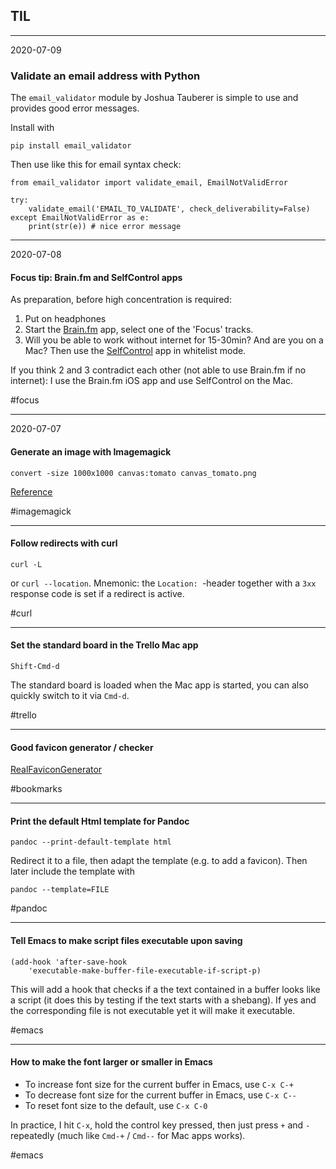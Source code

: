 ## TIL

---

2020-07-09

### Validate an email address with Python

The `email_validator` module by Joshua Tauberer is simple to use
and provides good error messages.

Install with

```
pip install email_validator
```

Then use like this for email syntax check:


```
from email_validator import validate_email, EmailNotValidError

try:
    validate_email('EMAIL_TO_VALIDATE', check_deliverability=False)
except EmailNotValidError as e:
    print(str(e)) # nice error message
```

---

2020-07-08

#### Focus tip: Brain.fm and SelfControl apps

As preparation, before high concentration is required:

1. Put on headphones
2. Start the [Brain.fm](https://www.brain.fm/) app, select one of the 'Focus' tracks.
3. Will you be able to work without internet for 15-30min? And are you on a Mac?
   Then use the [SelfControl](https://selfcontrolapp.com/) app in whitelist mode.

If you think 2 and 3 contradict each other (not able to use Brain.fm if no internet): I
use the Brain.fm iOS app and use SelfControl on the Mac.

#focus

---

2020-07-07

#### Generate an image with Imagemagick

```
convert -size 1000x1000 canvas:tomato canvas_tomato.png
```

[Reference](http://www.imagemagick.org/Usage/canvas/#solid)

#imagemagick

---

#### Follow redirects with curl

```
curl -L
```

or `curl --location`. Mnemonic: the `Location: `-header together with a `3xx` response code is set if a redirect is active.

#curl

---

#### Set the standard board in the Trello Mac app

```
Shift-Cmd-d
```

The standard board is loaded when the Mac app is started, you can
also quickly switch to it via `Cmd-d`.

#trello

---

#### Good favicon generator / checker

[RealFaviconGenerator](https://realfavicongenerator.net/)

#bookmarks

---


#### Print the default Html template for Pandoc

````
pandoc --print-default-template html
````

Redirect it to a file, then adapt the template (e.g. to add a favicon).
Then later include the template with

```
pandoc --template=FILE
```

#pandoc

---

#### Tell Emacs to make script files executable upon saving

```
(add-hook 'after-save-hook
    'executable-make-buffer-file-executable-if-script-p)
```

This will add a hook that checks if a the text contained in a buffer
looks like a script (it does this by testing if the text starts with a shebang).
If yes and the corresponding file is not executable yet it will
make it executable.

#emacs

---

#### How to make the font larger or smaller in Emacs

- To increase font size for the current buffer in Emacs, use `C-x C-+`
- To decrease font size for the current buffer in Emacs, use `C-x C--`
- To reset font size to the default, use `C-x C-0`

In practice, I hit `C-x`, hold the control key pressed, then just press `+` and `-`
repeatedly (much like `Cmd-+` / `Cmd--` for Mac apps works).

#emacs

